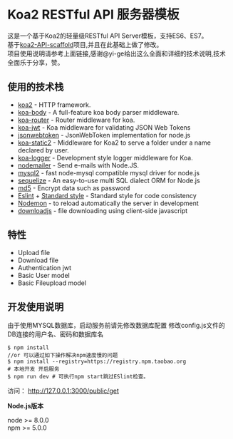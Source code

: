 # Koa2 RESTful API 服务器模板

这是一个基于Koa2的轻量级RESTful API Server模板，支持ES6、ES7。  
基于[koa2-API-scaffold](https://github.com/yi-ge/koa2-API-scaffold)项目,并且在此基础上做了修改。  
项目使用说明请参考上面链接,感谢@yi-ge给出这么全面和详细的技术说明,技术全面乐于分享，赞。  

## 使用的技术栈
- [koa2](https://github.com/koajs/koa) - HTTP framework.
- [koa-body](https://github.com/dlau/koa-body) - A full-feature koa body parser middleware.
- [koa-router](https://github.com/alexmingoia/koa-router) - Router middleware for koa.
- [koa-jwt](https://github.com/koajs/jwt) - Koa middleware for validating JSON Web Tokens
- [jsonwebtoken](https://github.com/auth0/node-jsonwebtoken) - JsonWebToken implementation for node.js
- [koa-static2](https://github.com/Secbone/koa-static2) - Middleware for Koa2 to serve a folder under a name declared by user.
- [koa-logger](https://github.com/koajs/logger) - Development style logger middleware for Koa.
- [nodemailer](https://github.com/nodemailer/nodemailer) - Send e-mails with Node.JS.
- [mysql2](https://github.com/sidorares/node-mysql2) -  fast node-mysql compatible mysql driver for node.js 
- [sequelize](https://github.com/sequelize/sequelize) - An easy-to-use multi SQL dialect ORM for Node.js
- [md5](https://github.com/pvorb/node-md5) - Encrypt data such as password
- [Eslint](https://github.com/eslint/eslint) + [Standard style](https://github.com/standard/standard) - Standard style for code consistency
- [Nodemon](https://github.com/remy/nodemon) - to reload automatically the server in development
- [downloadjs](https://github.com/rndme/download) - file downloading using client-side javascript

## 特性
- Upload file
- Download file
- Authentication jwt
- Basic User model
- Basic Fileupload model

## 开发使用说明

由于使用MYSQL数据库，启动服务前请先修改数据库配置
修改config.js文件的DB连接的用户名、密码和数据库名

```
$ npm install
//or 可以通过如下操作解决npm速度慢的问题
$ npm install --registry=https://registry.npm.taobao.org
# 本地开发 开启服务
$ npm run dev # 可执行npm start跳过ESlint检查。
```

访问： http://127.0.0.1:3000/public/get

**Node.js版本**

node >= 8.0.0  
npm >= 5.0.0



